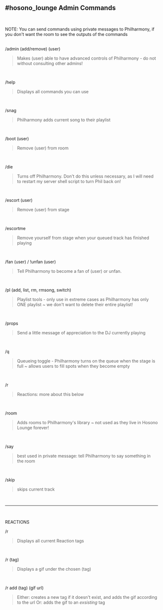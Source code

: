 #hosono_lounge
Admin Commands
-
<br>

NOTE: You can send commands using private messages to Philharmony, if you don't want the room to see the outputs of the commands
<br><br>

/admin (add/remove) (user)
>Makes (user) able to have advanced controls of Philharmony - do not without consulting other admins!
<br>  
  
/help
>Displays all commands you can use
<br>

/snag
>Philharmony adds current song to their playlist
<br>
   
/boot (user)
>Remove (user) from room
<br>

/die
>Turns off Philharmony. Don't do this unless necessary, as I will need to restart my server shell script to turn Phil back on!
<br>

/escort (user)
>Remove (user) from stage
<br>
  
/escortme
>Remove yourself from stage when your queued track has finished playing
<br>
  
/fan (user) / !unfan (user)
>Tell Philharmony to become a fan of (user) or unfan.
<br>

/pl (add, list, rm, rmsong, switch)
>Playlist tools - only use in extreme cases as Philharmony has only ONE playlist ~ we don't want to delete their entire playlist!
<br>

/props
>Send a little message of appreciation to the DJ currently playing
<br>
  
/q
>Queueing toggle - Philharmony turns on the queue when the stage is full ~ allows users to fill spots when they become empty
<br>

/r
>Reactions: more about this below
<br>
  
/room
>Adds rooms to Philharmony's library ~ not used as they live in Hosono Lounge forever!
<br>
  
/say
>best used in private message: tell Philharmony to say something in the room
<br>
  
/skip
>skips current track
<br>

---
<br>

REACTIONS
<br>

/r
>Displays all current Reaction tags
<br>

/r (tag)
>Displays a gif under the chosen (tag)
<br>

/r add (tag) (gif url)
>Either: creates a new tag if it doesn't exist, and adds the gif according to the url
>Or: adds the gif to an *exsisting* tag
<br>

